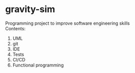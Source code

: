 # gravity-sim
Programming project to improve software engineering skills  
Contents:
1. UML
2. git
3. IDE
4. Tests
5. CI/CD
6. Functional programming
